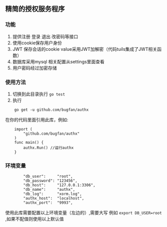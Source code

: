 ## 精简的授权服务程序

### 功能
1. 提供注册 登录 退出 改密码等接口 
2. 使用cookie保存用户身份
3. JWT 保存会话的cookie value采用JWT加解密（代码tuils集成了JWT相关函数）
4. 数据库采用mysql 相关配置从settings里面查看
5. 用户密码经过加密存储

### 使用方法
1. 切换到此目录执行 `go test` 
2. 执行 
```
    go get -u github.com/bugfan/authx
``` 
在你的代码里面引用此库，例如:
```
    import (
	    "github.com/bugfan/authx"
    )
    func main() {
        authx.Run() //运行authx 
    }
```

### 环境变量
```
        "db_user":     "root",
		"db_password": "123456",
		"db_host":     "127.0.0.1:3306",
		"db_name":     "authx",
		"db_log":      "xorm.log",
		"authx_host":  "localhost",
		"authx_port":  "9993",
```
使用此库需要配置以上环境变量（左边的）,需要大写 例如 `export DB_USER=root` ,如果不配值则使用以上默认值
